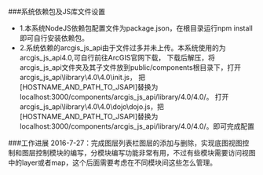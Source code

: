 ###系统依赖包及JS库文件设置
* 1.本系统NodeJS依赖包配置文件为package.json，在根目录运行npm install即可自行安装依赖包。
* 2.系统依赖的arcgis_js_api由于文件过多并未上传。本系统使用的为arcgis_js_api4.0,可自行前往ArcGIS官网下载，
    下载后解压，将arcgis_js_api文件夹及其子文件放到public/components根目录下，打开arcgis_js_api\library\4.0\4.0\init.js，
    把[HOSTNAME_AND_PATH_TO_JSAPI]替换为localhost:3000/components/arcgis_js_api/library/4.0/4.0/。
    打开arcgis_js_api\library\4.0\4.0\dojo\dojo.js，把[HOSTNAME_AND_PATH_TO_JSAPI]替换为localhost:3000/components/arcgis_js_api/library/4.0/4.0/。即可完成配置
    
###工作进展
2016-7-27：完成图层列表栏图层的添加与删除，实现底图视图控制和图层控制模块的编写，分模块编写功能非常有用，不过有些模块需要访问视图中的layer或者map，这个后面需要考虑在不同模块间这些怎么管理。
  